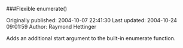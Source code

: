###Flexible enumerate()

Originally published: 2004-10-07 22:41:30
Last updated: 2004-10-24 09:01:59
Author: Raymond Hettinger

Adds an additional start argument to the built-in enumerate function.
